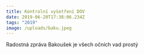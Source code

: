 ```yaml
---
title: Kontrolní vyšetření DOV
date: 2019-06-20T17:38:06.234Z
tags: "2019"
image: /uploads/baku.jpeg
---
```

Radostná zpráva Bakoušek je všech očních vad prostý